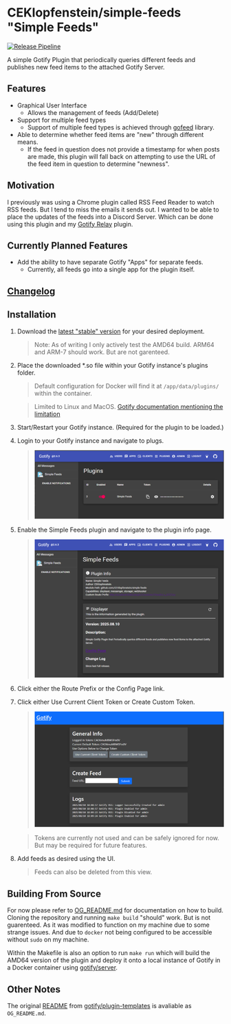 # CEKlopfenstein/simple-feeds "Simple Feeds"

[![Release Pipeline](https://github.com/CEKlopfenstein/simple-feeds/actions/workflows/release.yml/badge.svg?branch=master)](https://github.com/CEKlopfenstein/simple-feeds/actions/workflows/release.yml)

A simple Gotify Plugin that periodically queries different feeds and publishes new feed items to the attached Gotify Server.

## Features
- Graphical User Interface
   - Allows the management of feeds (Add/Delete)
- Support for multiple feed types
   - Support of multiple feed types is achieved through [gofeed](https://github.com/mmcdole/gofeed) library.
- Able to determine whether feed items are "new" through different means.
   - If the feed in question does not provide a timestamp for when posts are made, this plugin will fall back on attempting to use the URL of the feed item in question to determine "newness".

## Motivation
I previously was using a Chrome plugin called RSS Feed Reader to watch RSS feeds. But I tend to miss the emails it sends out. I wanted to be able to place the updates of the feeds into a Discord Server. Which can be done using this plugin and my [Gotify Relay](https://github.com/CEKlopfenstein/gotify-repeater) plugin.

## Currently Planned Features
- Add the ability to have separate Gotify "Apps" for separate feeds.
   - Currently, all feeds go into a single app for the plugin itself.

## [Changelog](/CHANGELOG.md)

## Installation
1. Download the [latest "stable" version](https://github.com/CEKlopfenstein/simple-feeds/releases/latest) for your desired deployment.
   > Note: As of writing I only actively test the AMD64 build. ARM64 and ARM-7 should work. But are not garenteed.
2. Place the downloaded *.so file within your Gotify instance's plugins folder.
   > Default configuration for Docker will find it at `/app/data/plugins/` within the container.
   
   > Limited to Linux and MacOS. [Gotify documentation mentioning the limitation](https://gotify.net/docs/plugin)
3. Start/Restart your Gotify instance. (Required for the plugin to be loaded.)
4. Login to your Gotify instance and navigate to plugs.
   > ![](/images/plugins.png)
5. Enable the Simple Feeds plugin and navigate to the plugin info page.
   > ![](/images/info.png)
6. Click either the Route Prefix or the Config Page link.
7. Click either Use Current Client Token or Create Custom Token.
   > ![](/images/plugin_config.png)
   
   > Tokens are currently not used and can be safely ignored for now. But may be required for future features.
8. Add feeds as desired using the UI.
   > Feeds can also be deleted from this view.

## Building From Source
For now please refer to [OG_README.md](OG_README.md) for documentation on how to build. Cloning the repository and running `make build` "should" work. But is not guarenteed. As it was modified to function on my machine due to some strange issues. And due to `docker` not being configured to be accessible without `sudo` on my machine.

Within the Makefile is also an option to run `make run` which will build the AMD64 version of the plugin and deploy it onto a local instance of Gotify in a Docker container using [gotify/server](https://github.com/gotify/server).

## Other Notes
The original [README](/OG_README.md) from [gotify/plugin-templates](https://github.com/gotify/plugin-template) is avaliable as `OG_README.md`.